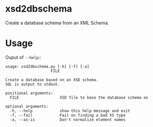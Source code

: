 xsd2dbschema
=========

Create a database schema from an XML Schema.

Usage
=====
Ouput of ``--help``::

    usage: xsd2dbschema.py [-h] [-f] [-a]
                        FILE

    Create a database based on an XSD schema. 
    SQL is output to stdout.

    positional arguments:
      FILE                  XSD file to base the database schema on

    optional arguments:
      -h, --help            show this help message and exit
      -f, --fail            Fail on finding a bad XS type
      -a, --as-is           Don't normalize element names
